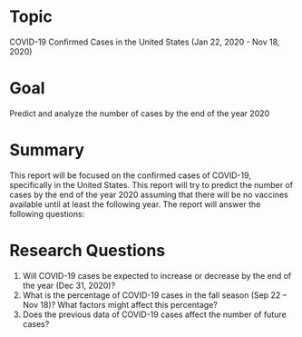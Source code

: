 # Topic
COVID-19 Confirmed Cases in the United States (Jan 22, 2020 - Nov 18, 2020)


# Goal
Predict and analyze the number of cases by the end of the year 2020


# Summary 
This report will be focused on the confirmed cases of COVID-19, specifically in the United States. This report will try to predict the number of cases by the end of the year 2020 assuming that there will be no vaccines available until at least the following year. The report will answer the following questions:


# Research Questions
1.	Will COVID-19 cases be expected to increase or decrease by the end of the year (Dec 31, 2020)?
2.	What is the percentage of COVID-19 cases in the fall season (Sep 22 – Nov 18)? What factors might affect this percentage?
3.	Does the previous data of COVID-19 cases affect the number of future cases?

